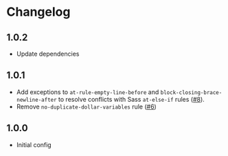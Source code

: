# Changelog

## 1.0.2

- Update dependencies

## 1.0.1

- Add exceptions to `at-rule-empty-line-before` and `block-closing-brace-newline-after` to resolve conflicts with Sass `at-else-if` rules ([#8](https://github.com/coldfrontlabs/stylelint-config-coldfront/issues/8)).
- Remove `no-duplicate-dollar-variables` rule ([#6](https://github.com/coldfrontlabs/stylelint-config-coldfront/issues/6))

## 1.0.0

- Initial config
